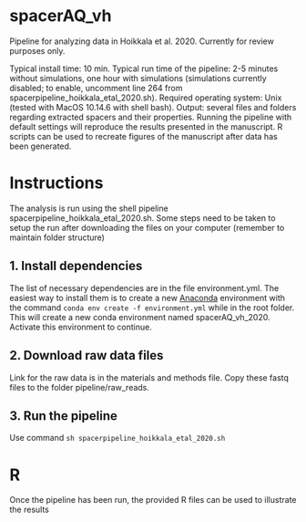 # spacerAQ_vh
Pipeline for analyzing data in Hoikkala et al. 2020. Currently for review purposes only.

Typical install time: 10 min. Typical run time of the pipeline: 2-5 minutes without simulations, one hour with simulations (simulations currently disabled; to enable, uncomment line 264 from spacerpipeline_hoikkala_etal_2020.sh). Required operating system: Unix (tested with MacOS 10.14.6 with shell bash). Output: several files and folders regarding extracted spacers and their properties. Running the pipeline with default settings will reproduce the results presented in the manuscript. R scripts can be used to recreate figures of the manuscript after data has been generated.

# Instructions
The analysis is run using the shell pipeline spacerpipeline_hoikkala_etal_2020.sh.
Some steps need to be taken to setup the run after downloading the files on your computer (remember to maintain folder structure)

## 1. Install dependencies
The list of necessary dependencies are in the file environment.yml. The easiest way to install them is to create a new [Anaconda](https://www.anaconda.com/distribution/) environment with the command `conda env create -f environment.yml` while in the root folder. This will create a new conda environment named spacerAQ_vh_2020. Activate this environment to continue.

## 2. Download raw data files
Link for the raw data is in the materials and methods file. Copy these fastq files to the folder pipeline/raw_reads.

## 3. Run the pipeline
Use command `sh spacerpipeline_hoikkala_etal_2020.sh`

# R
Once the pipeline has been run, the provided R files can be used to illustrate the results
